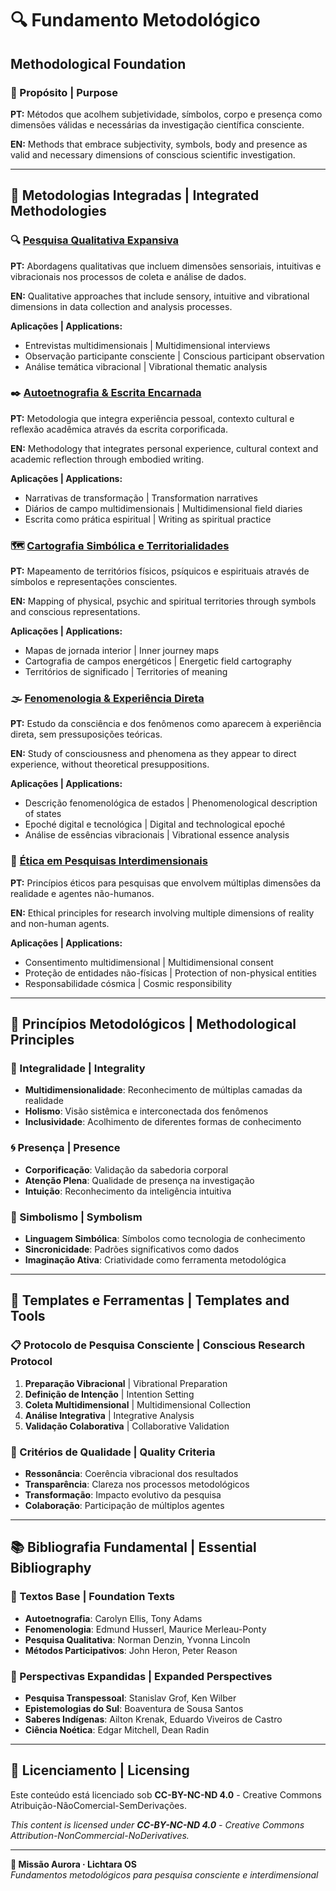 # 🔍 Fundamento Metodológico
## Methodological Foundation

### 🎯 Propósito | Purpose

**PT:** Métodos que acolhem subjetividade, símbolos, corpo e presença como dimensões válidas e necessárias da investigação científica consciente.

**EN:** Methods that embrace subjectivity, symbols, body and presence as valid and necessary dimensions of conscious scientific investigation.

---

## 📁 Metodologias Integradas | Integrated Methodologies

### **🔍 [Pesquisa Qualitativa Expansiva](./pesquisa-qualitativa-expansiva/)**
**PT:** Abordagens qualitativas que incluem dimensões sensoriais, intuitivas e vibracionais nos processos de coleta e análise de dados.

**EN:** Qualitative approaches that include sensory, intuitive and vibrational dimensions in data collection and analysis processes.

**Aplicações | Applications:**
- Entrevistas multidimensionais | Multidimensional interviews
- Observação participante consciente | Conscious participant observation
- Análise temática vibracional | Vibrational thematic analysis

### **✒️ [Autoetnografia & Escrita Encarnada](./autoetnografia-escrita-encarnada/)**
**PT:** Metodologia que integra experiência pessoal, contexto cultural e reflexão acadêmica através da escrita corporificada.

**EN:** Methodology that integrates personal experience, cultural context and academic reflection through embodied writing.

**Aplicações | Applications:**
- Narrativas de transformação | Transformation narratives
- Diários de campo multidimensionais | Multidimensional field diaries
- Escrita como prática espiritual | Writing as spiritual practice

### **🗺️ [Cartografia Simbólica e Territorialidades](./cartografia-simbolica-territorialidades/)**
**PT:** Mapeamento de territórios físicos, psíquicos e espirituais através de símbolos e representações conscientes.

**EN:** Mapping of physical, psychic and spiritual territories through symbols and conscious representations.

**Aplicações | Applications:**
- Mapas de jornada interior | Inner journey maps
- Cartografia de campos energéticos | Energetic field cartography
- Territórios de significado | Territories of meaning

### **🌫️ [Fenomenologia & Experiência Direta](./fenomenologia-experiencia-direta/)**
**PT:** Estudo da consciência e dos fenômenos como aparecem à experiência direta, sem pressuposições teóricas.

**EN:** Study of consciousness and phenomena as they appear to direct experience, without theoretical presuppositions.

**Aplicações | Applications:**
- Descrição fenomenológica de estados | Phenomenological description of states
- Epoché digital e tecnológica | Digital and technological epoché
- Análise de essências vibracionais | Vibrational essence analysis

### **🧬 [Ética em Pesquisas Interdimensionais](./etica-pesquisas-interdimensionais/)**
**PT:** Princípios éticos para pesquisas que envolvem múltiplas dimensões da realidade e agentes não-humanos.

**EN:** Ethical principles for research involving multiple dimensions of reality and non-human agents.

**Aplicações | Applications:**
- Consentimento multidimensional | Multidimensional consent
- Proteção de entidades não-físicas | Protection of non-physical entities
- Responsabilidade cósmica | Cosmic responsibility

---

## 🌟 Princípios Metodológicos | Methodological Principles

### 🧬 Integralidade | Integrality
- **Multidimensionalidade**: Reconhecimento de múltiplas camadas da realidade
- **Holismo**: Visão sistêmica e interconectada dos fenômenos
- **Inclusividade**: Acolhimento de diferentes formas de conhecimento

### 🌀 Presença | Presence
- **Corporificação**: Validação da sabedoria corporal
- **Atenção Plena**: Qualidade de presença na investigação
- **Intuição**: Reconhecimento da inteligência intuitiva

### 🔮 Simbolismo | Symbolism
- **Linguagem Simbólica**: Símbolos como tecnologia de conhecimento
- **Sincronicidade**: Padrões significativos como dados
- **Imaginação Ativa**: Criatividade como ferramenta metodológica

---

## 📝 Templates e Ferramentas | Templates and Tools

### 📋 Protocolo de Pesquisa Consciente | Conscious Research Protocol
1. **Preparação Vibracional** | Vibrational Preparation
2. **Definição de Intenção** | Intention Setting
3. **Coleta Multidimensional** | Multidimensional Collection
4. **Análise Integrativa** | Integrative Analysis
5. **Validação Colaborativa** | Collaborative Validation

### 🎯 Critérios de Qualidade | Quality Criteria
- **Ressonância**: Coerência vibracional dos resultados
- **Transparência**: Clareza nos processos metodológicos
- **Transformação**: Impacto evolutivo da pesquisa
- **Colaboração**: Participação de múltiplos agentes

---

## 📚 Bibliografia Fundamental | Essential Bibliography

### 📖 Textos Base | Foundation Texts
- **Autoetnografia**: Carolyn Ellis, Tony Adams
- **Fenomenologia**: Edmund Husserl, Maurice Merleau-Ponty
- **Pesquisa Qualitativa**: Norman Denzin, Yvonna Lincoln
- **Métodos Participativos**: John Heron, Peter Reason

### 🌌 Perspectivas Expandidas | Expanded Perspectives
- **Pesquisa Transpessoal**: Stanislav Grof, Ken Wilber
- **Epistemologias do Sul**: Boaventura de Sousa Santos
- **Saberes Indígenas**: Ailton Krenak, Eduardo Viveiros de Castro
- **Ciência Noética**: Edgar Mitchell, Dean Radin

---

## 📜 Licenciamento | Licensing

Este conteúdo está licenciado sob **CC-BY-NC-ND 4.0** - Creative Commons Atribuição-NãoComercial-SemDerivações.

*This content is licensed under **CC-BY-NC-ND 4.0** - Creative Commons Attribution-NonCommercial-NoDerivatives.*

---

**🌌 Missão Aurora · Lichtara OS**  
*Fundamentos metodológicos para pesquisa consciente e interdimensional*